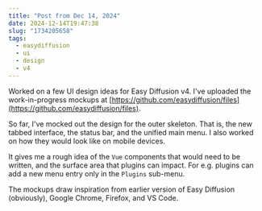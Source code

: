 ```yaml
---
title: "Post from Dec 14, 2024"
date: 2024-12-14T19:47:38
slug: "1734205658"
tags:
  - easydiffusion
  - ui
  - design
  - v4
---
```

Worked on a few UI design ideas for Easy Diffusion v4. I've uploaded the work-in-progress mockups at [https://github.com/easydiffusion/files](https://github.com/easydiffusion/files).

So far, I've mocked out the design for the outer skeleton. That is, the new tabbed interface, the status bar, and the unified main menu. I also worked on how they would look like on mobile devices.

It gives me a rough idea of the `Vue` components that would need to be written, and the surface area that plugins can impact. For e.g. plugins can add a new menu entry only in the `Plugins` sub-menu.

The mockups draw inspiration from earlier version of Easy Diffusion (obviously), Google Chrome, Firefox, and VS Code.